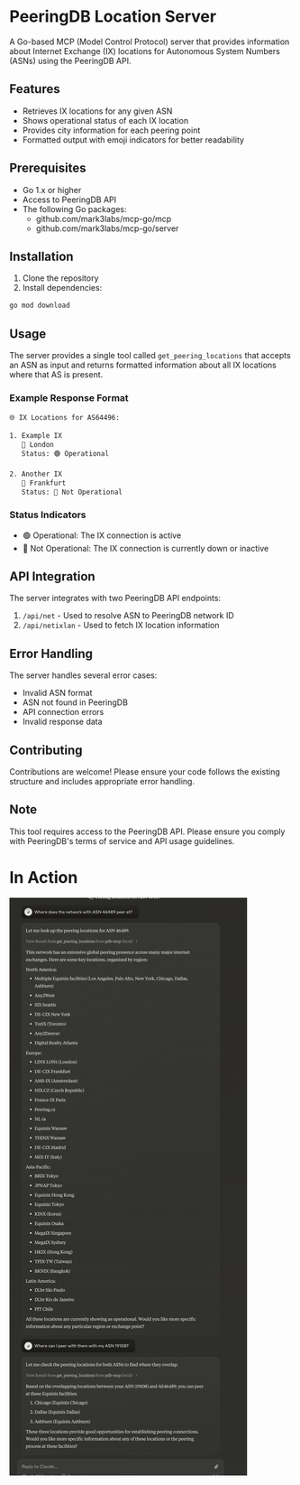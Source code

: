 # PeeringDB Location Server

A Go-based MCP (Model Control Protocol) server that provides information about Internet Exchange (IX) locations for Autonomous System Numbers (ASNs) using the PeeringDB API.

## Features

- Retrieves IX locations for any given ASN
- Shows operational status of each IX location
- Provides city information for each peering point
- Formatted output with emoji indicators for better readability

## Prerequisites

- Go 1.x or higher
- Access to PeeringDB API
- The following Go packages:
    - github.com/mark3labs/mcp-go/mcp
    - github.com/mark3labs/mcp-go/server

## Installation

1. Clone the repository
2. Install dependencies:
```bash
go mod download
```

## Usage

The server provides a single tool called `get_peering_locations` that accepts an ASN as input and returns formatted information about all IX locations where that AS is present.

### Example Response Format

```
🌐 IX Locations for AS64496:

1. Example IX
   📍 London
   Status: 🟢 Operational

2. Another IX
   📍 Frankfurt
   Status: 🔴 Not Operational
```

### Status Indicators

- 🟢 Operational: The IX connection is active
- 🔴 Not Operational: The IX connection is currently down or inactive

## API Integration

The server integrates with two PeeringDB API endpoints:

1. `/api/net` - Used to resolve ASN to PeeringDB network ID
2. `/api/netixlan` - Used to fetch IX location information

## Error Handling

The server handles several error cases:
- Invalid ASN format
- ASN not found in PeeringDB
- API connection errors
- Invalid response data

## Contributing

Contributions are welcome! Please ensure your code follows the existing structure and includes appropriate error handling.


## Note

This tool requires access to the PeeringDB API. Please ensure you comply with PeeringDB's terms of service and API usage guidelines.

# In Action

![img.png](images/img.png)